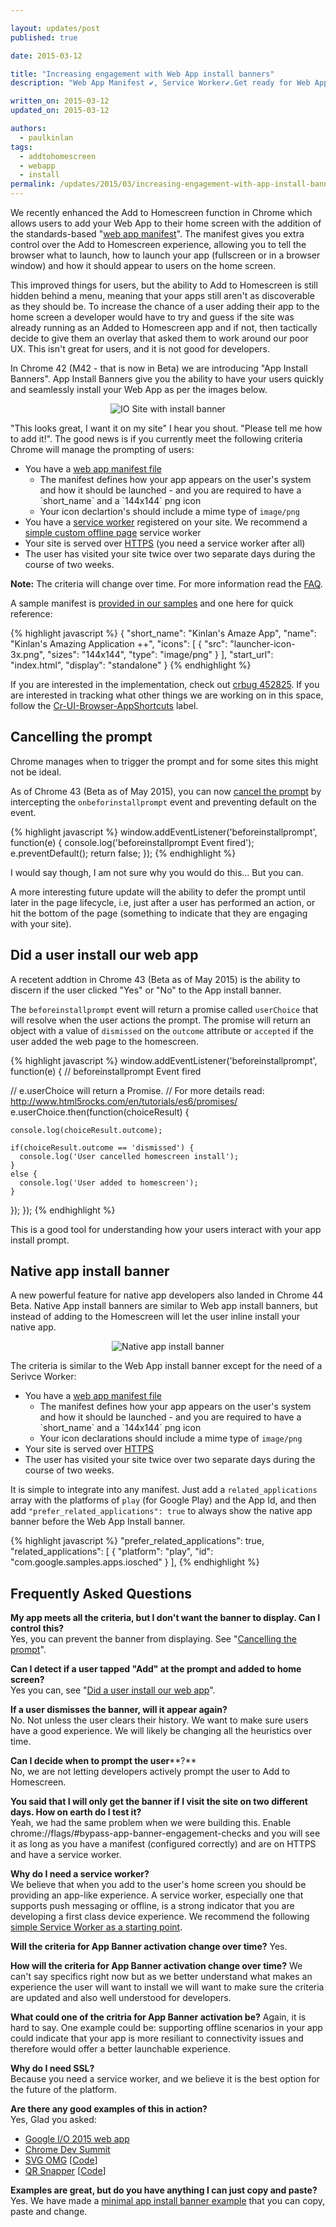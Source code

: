 ```yaml
---

layout: updates/post
published: true

date: 2015-03-12

title: "Increasing engagement with Web App install banners"
description: "Web App Manifest ✔︎, Service Worker✔.Get ready for Web App Install banners "

written_on: 2015-03-12
updated_on: 2015-03-12

authors:
  - paulkinlan
tags:
  - addtohomescreen
  - webapp
  - install
permalink: /updates/2015/03/increasing-engagement-with-app-install-banners-in-chrome-for-android.html
---
```

We recently enhanced the Add to Homescreen function in Chrome which allows users
to add your Web App to their home screen with the addition of the
standards-based "[web app manifest](http://updates.html5rocks.com/2014/11/Support-for-installable-web-apps-with-webapp-manifest-in-chrome-38-for-Android)".
The manifest gives you extra control over the Add to Homescreen experience,
allowing you to tell the browser what to launch, how to launch your app
(fullscreen or in a browser window) and how it should appear to users on the
home screen.

This improved things for users, but the ability to Add to Homescreen is still
hidden behind a menu, meaning that your apps still aren't as discoverable as
they should be.  To increase the chance of a user adding their app to the home
screen a developer would have to try and guess if the site was already running
as an Added to Homescreen app and if not, then tactically decide to give them an
overlay that asked them to work around our poor UX.  This isn't great for users,
and it is not good for developers.

In Chrome 42 (M42 - that is now in Beta) we are introducing "App Install
Banners".  App Install Banners give you the ability to have your users quickly
and seamlessly install your Web App as per the images below.

<p style="text-align: center;">
  <img style="max-width: 100%; height: auto;" src="{{site.baseurl}}/updates/images/2015-03-03/add-to-home-screen.gif" alt="IO Site with install banner" />
</p>

<span id="criteria">"This looks great, I want it on my site"</span> I hear you shout. "Please tell me how
to add it!".  The good news is if you currently meet the following criteria Chrome will
manage the prompting of users:

* You have a [web app manifest
  file](http://updates.html5rocks.com/2014/11/Support-for-installable-web-apps-with-webapp-manifest-in-chrome-38-for-Android)
  - The manifest defines how your app appears on the user's system and how it
  should be launched - and you are required to have a \`short\_name\` and a
  \`144x144\` png icon
  - Your icon declartion's should include a mime type of `image/png`
* You have a [service
  worker](http://www.html5rocks.com/en/tutorials/service-worker/introduction/)
  registered on your site. We recommend a [simple custom offline page](https://github.com/GoogleChrome/samples/blob/gh-pages/service-worker/custom-offline-page/service-worker.js)
  service worker
* Your site is served over
  [HTTPS](https://docs.google.com/document/d/1oRXJUIttqQxuxmjj2tgYjj096IKw4Zcw6eAoIKWZ2oQ/edit)
  (you need a service worker after all)
* The user has visited your site twice over two separate days during the course
  of two weeks.

**Note:** The criteria will change over time.  For more information read the [FAQ](#criteria-faq).

A sample manifest is [provided in our samples](https://github.com/GoogleChrome/samples/tree/gh-pages/app-install-banner) and one here for quick reference:

{% highlight javascript %}
{
  "short_name": "Kinlan's Amaze App",
  "name": "Kinlan's Amazing Application ++",
  "icons": [
    {
      "src": "launcher-icon-3x.png",
      "sizes": "144x144",
      "type": "image/png"
    }
  ],
  "start_url": "index.html",
  "display": "standalone"
}
{% endhighlight %}

If you are interested in the implementation, check out [crbug
452825](https://code.google.com/p/chromium/issues/detail?id=452825).  If you are
interested in tracking what other things we are working on in this space, follow
the
[Cr-UI-Browser-AppShortcuts](https://code.google.com/p/chromium/issues/list?q=label:Cr-UI-Browser-AppShortcuts)
label.


## <span id="cancel">Cancelling the prompt</span>

Chrome manages when to trigger the prompt and for some sites this might not be ideal.

As of Chrome 43 (Beta as of May 2015), you can now [cancel the prompt](http://googlechrome.github.io/samples/app-install-banner/cancelable-banner/index.html) by intercepting the `onbeforinstallprompt` event and preventing default on the event.

{% highlight javascript %}
 window.addEventListener('beforeinstallprompt', function(e) {
  console.log('beforeinstallprompt Event fired');
  e.preventDefault();
  return false;
});
{% endhighlight %}

I would say though, I am not sure why you would do this... But you can.

A more interesting future update will the ability to defer the prompt until later in the page lifecycle,
i.e, just after a user has performed an action, or hit the bottom of the page (something to indicate
that they are engaging with your site).

## <span id="action">Did a user install our web app</span>

A recetent addtion in Chrome 43 (Beta as of May 2015) is the ability to discern if the user clicked "Yes" or "No" to the App install banner.

The `beforeinstallprompt` event will return a promise called `userChoice` that will resolve when the user
actions the prompt.  The promise will return an object with a value of `dismissed` on the `outcome`
attribute or `accepted` if the user added the web page to the homescreen.

{% highlight javascript %}
window.addEventListener('beforeinstallprompt', function(e) {
  // beforeinstallprompt Event fired

  // e.userChoice will return a Promise.
  // For more details read: http://www.html5rocks.com/en/tutorials/es6/promises/
  e.userChoice.then(function(choiceResult) {

    console.log(choiceResult.outcome);

    if(choiceResult.outcome == 'dismissed') {
      console.log('User cancelled homescreen install');
    }
    else {
      console.log('User added to homescreen');
    }
  });
});
{% endhighlight %}

This is a good tool for understanding how your users interact with your app install prompt.

## <span id="native">Native app install banner</span>

A new powerful feature for native app developers also landed in Chrome 44 Beta.  Native App install banners are similar to Web app install banners, but instead of adding to the Homescreen will let the user inline install your native app.

<p style="text-align: center;">
  <img style="max-width: 100%; height: auto;" src="{{site.baseurl}}/updates/images/2015-03-03/inlineinstall.gif" alt="Native app install banner" />
</p>

The criteria is similar to the Web App install banner except for the need of a Serivce Worker:

* You have a [web app manifest
  file](http://updates.html5rocks.com/2014/11/Support-for-installable-web-apps-with-webapp-manifest-in-chrome-38-for-Android)
  - The manifest defines how your app appears on the user's system and how it
  should be launched - and you are required to have a \`short\_name\` and a
  \`144x144\` png icon
  - Your icon declarations should include a mime type of `image/png`
* Your site is served over
  [HTTPS](https://docs.google.com/document/d/1oRXJUIttqQxuxmjj2tgYjj096IKw4Zcw6eAoIKWZ2oQ/edit)
* The user has visited your site twice over two separate days during the course
  of two weeks.

It is simple to integrate into any manifest.  Just add a `related_applications` array with the platforms of `play` (for Google Play) and the App Id, and then add `"prefer_related_applications": true` to always show the native app banner before the Web App Install banner.

{% highlight javascript %}
"prefer_related_applications": true,
"related_applications": [
  {
    "platform": "play",
    "id": "com.google.samples.apps.iosched"
  }
],
{% endhighlight %}

## <span id="criteria-faq">Frequently Asked Questions</span>
**My app meets all the criteria, but I don't want the banner to display. Can I control this?**  
Yes, you can prevent the banner from displaying.  See "[Cancelling the prompt](#cancel)".

**Can I detect if a user tapped "Add" at the prompt and added to home screen?**  
Yes you can, see "[Did a user install our web app](#action)".

**If a user dismisses the banner, will it appear again?**  
No.  Not unless the user clears their history.  We want to make sure users have
a good experience.  We will likely be changing all the heuristics over time.

**Can I decide when to prompt the user****?**  
No, we are not letting developers actively prompt the user to Add to Homescreen.

**You said that I will only get the banner if I visit the site on two different
days.  How on earth do I test it?**  
Yeah, we had the same problem when we were building this.  Enable
chrome://flags/\#bypass-app-banner-engagement-checks and you will see it as long
as you have a manifest (configured correctly) and are on HTTPS and have a
service worker.

**Why do I need a service worker?**  
We believe that when you add to the user's home screen you should be providing
an app-like experience.  A service worker, especially one that supports push
messaging or offline, is a strong indicator that you are developing a first
class device experience.  We recommend the following [simple Service Worker as a
starting point](https://github.com/GoogleChrome/samples/blob/gh-pages/app-install-banner/basic-banner/service-worker.js).

**Will the criteria for App Banner activation change over time?**
Yes.

**How will the criteria for App Banner activation change over time?**
We can't say specifics right now but as we better understand what makes an experience the user will want to install we will want to make sure the criteria are updated and also well understood for developers.

**What could one of the critria for App Banner activation be?**
Again, it is hard to say.  One example could be: supporting offline scenarios in your app could indicate that your app is more resiliant to connectivity issues and therefore would offer a better launchable experience.

**Why do I need SSL?**  
Because you need a service worker, and we believe it is the best option for the future of the platform.

**Are there any good examples of this in action?**  
Yes, Glad you asked:

* [Google I/O 2015 web app](https://events.google.com/io2015/)
* [Chrome Dev Summit](https://developers.chrome.com/devsummit/)
* [SVG OMG](https://jakearchibald.github.io/svgomg/)
  [[Code](https://github.com/jakearchibald/svgomg)]
* [QR Snapper](https://qrsnapper.appspot.com)
  [[Code](https://github.com/PaulKinlan/qrcode)]

**Examples are great, but do you have anything I can just copy and paste?**  
Yes. We have made a [minimal app install banner example](https://github.com/GoogleChrome/samples/tree/gh-pages/app-install-banner/) that you can copy, paste and change.
